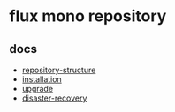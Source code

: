 # flux mono repository

## docs

- [repository-structure](docs/repo-structure.md)
- [installation](docs/install.md)
- [upgrade](docs/upgrade.md)
- [disaster-recovery](docs/disaster-recovery.md)
